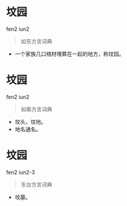 # 坟园
fen2 iun2
> 如东方言词典
- 一个家族几口棺材埋葬在一起的地方，称坟园。

# 坟园
fen2 iun2
> 如皋方言词典
- 坟头，坟地。
- 地名通名。

# 坟园
fen2 iun2-3
> 东台方言词典
- 坟墓。
